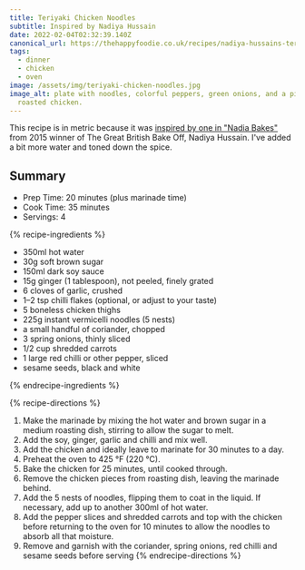 ```yaml
---
title: Teriyaki Chicken Noodles
subtitle: Inspired by Nadiya Hussain
date: 2022-02-04T02:32:39.140Z
canonical_url: https://thehappyfoodie.co.uk/recipes/nadiya-hussains-teriyaki-chicken-noodles/
tags:
  - dinner
  - chicken
  - oven
image: /assets/img/teriyaki-chicken-noodles.jpg
image_alt: plate with noodles, colorful peppers, green onions, and a piece of
  roasted chicken.
---
```

This recipe is in metric because it was [inspired by one in "Nadia Bakes"](https://thehappyfoodie.co.uk/recipes/nadiya-hussains-teriyaki-chicken-noodles/) from 2015 winner of The Great British Bake Off, Nadiya Hussain. I've added a bit more water and toned down the spice.

## Summary
- Prep Time: 20 minutes (plus marinade time)
- Cook Time: 35 minutes
- Servings: 4

{% recipe-ingredients %}

- 350ml hot water
- 30g soft brown sugar
- 150ml dark soy sauce
- 15g ginger (1 tablespoon), not peeled, finely grated
- 6 cloves of garlic, crushed
- 1–2 tsp chilli flakes (optional, or adjust to your taste)
- 5 boneless chicken thighs
- 225g instant vermicelli noodles (5 nests)
- a small handful of 	coriander, chopped
- 3 spring onions, thinly sliced
- 1/2 cup shredded carrots
- 1 large red chilli or other pepper, sliced
- sesame seeds, black and white 

{% endrecipe-ingredients %}

{% recipe-directions %}

1. Make the marinade by mixing the hot water and brown sugar in a medium roasting dish, stirring to allow the sugar to melt.
1. Add the soy, ginger, garlic and chilli and mix well.
1. Add the chicken and ideally leave to marinate for 30 minutes to a day.
1. Preheat the oven to 425 °F (220 °C).
1. Bake the chicken for 25 minutes, until cooked through.
1. Remove the chicken pieces from roasting dish, leaving the marinade behind.
1. Add the 5 nests of noodles, flipping them to coat in the liquid. If necessary, add up to another 300ml of hot water.
1. Add the pepper slices and shredded carrots and top with the chicken before returning to the oven for 10 minutes to allow the noodles to absorb all that moisture.
1. Remove and garnish with the coriander, spring onions, red chilli and sesame seeds before serving
{% endrecipe-directions %}
